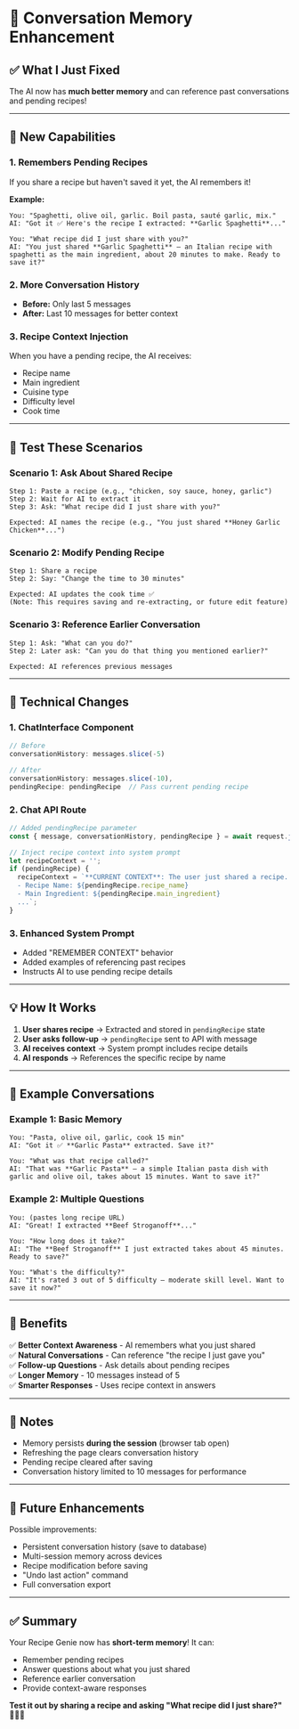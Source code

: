 # 🧠 Conversation Memory Enhancement

## ✅ What I Just Fixed

The AI now has **much better memory** and can reference past conversations and pending recipes!

---

## 🎯 New Capabilities

### **1. Remembers Pending Recipes**
If you share a recipe but haven't saved it yet, the AI remembers it!

**Example:**
```
You: "Spaghetti, olive oil, garlic. Boil pasta, sauté garlic, mix."
AI: "Got it ✅ Here's the recipe I extracted: **Garlic Spaghetti**..."

You: "What recipe did I just share with you?"
AI: "You just shared **Garlic Spaghetti** — an Italian recipe with spaghetti as the main ingredient, about 20 minutes to make. Ready to save it?"
```

### **2. More Conversation History**
- **Before:** Only last 5 messages
- **After:** Last 10 messages for better context

### **3. Recipe Context Injection**
When you have a pending recipe, the AI receives:
- Recipe name
- Main ingredient
- Cuisine type
- Difficulty level
- Cook time

---

## 🧪 Test These Scenarios

### **Scenario 1: Ask About Shared Recipe**
```
Step 1: Paste a recipe (e.g., "chicken, soy sauce, honey, garlic")
Step 2: Wait for AI to extract it
Step 3: Ask: "What recipe did I just share with you?"

Expected: AI names the recipe (e.g., "You just shared **Honey Garlic Chicken**...")
```

### **Scenario 2: Modify Pending Recipe**
```
Step 1: Share a recipe
Step 2: Say: "Change the time to 30 minutes"

Expected: AI updates the cook time ✅
(Note: This requires saving and re-extracting, or future edit feature)
```

### **Scenario 3: Reference Earlier Conversation**
```
Step 1: Ask: "What can you do?"
Step 2: Later ask: "Can you do that thing you mentioned earlier?"

Expected: AI references previous messages
```

---

## 🔧 Technical Changes

### **1. ChatInterface Component**
```typescript
// Before
conversationHistory: messages.slice(-5)

// After
conversationHistory: messages.slice(-10),
pendingRecipe: pendingRecipe  // Pass current pending recipe
```

### **2. Chat API Route**
```typescript
// Added pendingRecipe parameter
const { message, conversationHistory, pendingRecipe } = await request.json();

// Inject recipe context into system prompt
let recipeContext = '';
if (pendingRecipe) {
  recipeContext = `**CURRENT CONTEXT**: The user just shared a recipe...
  - Recipe Name: ${pendingRecipe.recipe_name}
  - Main Ingredient: ${pendingRecipe.main_ingredient}
  ...`;
}
```

### **3. Enhanced System Prompt**
- Added "REMEMBER CONTEXT" behavior
- Added examples of referencing past recipes
- Instructs AI to use pending recipe details

---

## 💡 How It Works

1. **User shares recipe** → Extracted and stored in `pendingRecipe` state
2. **User asks follow-up** → `pendingRecipe` sent to API with message
3. **AI receives context** → System prompt includes recipe details
4. **AI responds** → References the specific recipe by name

---

## 🎨 Example Conversations

### **Example 1: Basic Memory**
```
You: "Pasta, olive oil, garlic, cook 15 min"
AI: "Got it ✅ **Garlic Pasta** extracted. Save it?"

You: "What was that recipe called?"
AI: "That was **Garlic Pasta** — a simple Italian pasta dish with garlic and olive oil, takes about 15 minutes. Want to save it?"
```

### **Example 2: Multiple Questions**
```
You: (pastes long recipe URL)
AI: "Great! I extracted **Beef Stroganoff**..."

You: "How long does it take?"
AI: "The **Beef Stroganoff** I just extracted takes about 45 minutes. Ready to save?"

You: "What's the difficulty?"
AI: "It's rated 3 out of 5 difficulty — moderate skill level. Want to save it now?"
```

---

## 🚀 Benefits

✅ **Better Context Awareness** - AI remembers what you just shared  
✅ **Natural Conversations** - Can reference "the recipe I just gave you"  
✅ **Follow-up Questions** - Ask details about pending recipes  
✅ **Longer Memory** - 10 messages instead of 5  
✅ **Smarter Responses** - Uses recipe context in answers  

---

## 📝 Notes

- Memory persists **during the session** (browser tab open)
- Refreshing the page clears conversation history
- Pending recipe cleared after saving
- Conversation history limited to 10 messages for performance

---

## 🔮 Future Enhancements

Possible improvements:
- Persistent conversation history (save to database)
- Multi-session memory across devices
- Recipe modification before saving
- "Undo last action" command
- Full conversation export

---

## ✅ Summary

Your Recipe Genie now has **short-term memory**! It can:
- Remember pending recipes
- Answer questions about what you just shared
- Reference earlier conversation
- Provide context-aware responses

**Test it out by sharing a recipe and asking "What recipe did I just share?"** 🧞‍♂️✨



